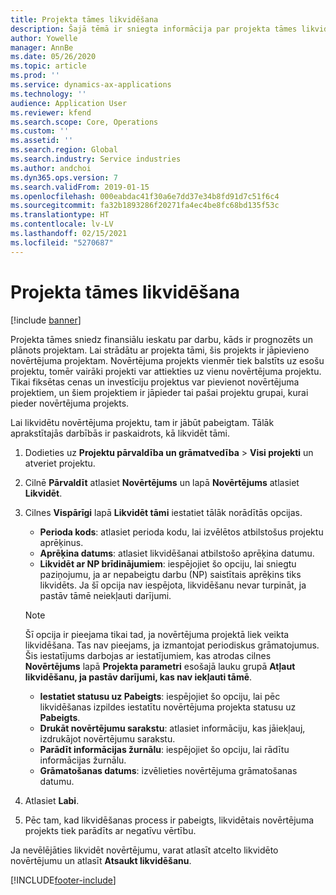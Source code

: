 ```yaml
---
title: Projekta tāmes likvidēšana
description: Šajā tēmā ir sniegta informācija par projekta tāmes likvidēšanu pēc tā pabeigšanas.
author: Yowelle
manager: AnnBe
ms.date: 05/26/2020
ms.topic: article
ms.prod: ''
ms.service: dynamics-ax-applications
ms.technology: ''
audience: Application User
ms.reviewer: kfend
ms.search.scope: Core, Operations
ms.custom: ''
ms.assetid: ''
ms.search.region: Global
ms.search.industry: Service industries
ms.author: andchoi
ms.dyn365.ops.version: 7
ms.search.validFrom: 2019-01-15
ms.openlocfilehash: 000eabdac41f30a6e7dd37e34b8fd91d7c51f6c4
ms.sourcegitcommit: fa32b1893286f20271fa4ec4be8fc68bd135f53c
ms.translationtype: HT
ms.contentlocale: lv-LV
ms.lasthandoff: 02/15/2021
ms.locfileid: "5270687"
---
```

# <a name="eliminate-a-project-estimate"></a>Projekta tāmes likvidēšana

[!include [banner](../includes/banner.md)]

Projekta tāmes sniedz finansiālu ieskatu par darbu, kāds ir prognozēts un plānots projektam. Lai strādātu ar projekta tāmi, šis projekts ir jāpievieno novērtējuma projektam. Novērtējuma projekts vienmēr tiek balstīts uz esošu projektu, tomēr vairāki projekti var attiekties uz vienu novērtējuma projektu. Tikai fiksētas cenas un investīciju projektus var pievienot novērtējuma projektiem, un šiem projektiem ir jāpieder tai pašai projektu grupai, kurai pieder novērtējuma projekts.

Lai likvidētu novērtējuma projektu, tam ir jābūt pabeigtam. Tālāk aprakstītajās darbībās ir paskaidrots, kā likvidēt tāmi.

1. Dodieties uz **Projektu pārvaldība un grāmatvedība** > **Visi projekti** un atveriet projektu. 
2. Cilnē **Pārvaldīt** atlasiet **Novērtējums** un lapā **Novērtējums** atlasiet **Likvidēt**.
3. Cilnes **Vispārīgi** lapā **Likvidēt tāmi** iestatiet tālāk norādītās opcijas.

   - **Perioda kods**: atlasiet perioda kodu, lai izvēlētos atbilstošus projektu aprēķinus. 
   - **Aprēķina datums**: atlasiet likvidēšanai atbilstošo aprēķina datumu.
   - **Likvidēt ar NP brīdinājumiem**: iespējojiet šo opciju, lai sniegtu paziņojumu, ja ar nepabeigtu darbu (NP) saistītais aprēķins tiks likvidēts. Ja šī opcija nav iespējota, likvidēšanu nevar turpināt, ja pastāv tāmē neiekļauti darījumi. 
   > [!NOTE]
   > Šī opcija ir pieejama tikai tad, ja novērtējuma projektā liek veikta likvidēšana. Tas nav pieejams, ja izmantojat periodiskus grāmatojumus. Šis iestatījums darbojas ar iestatījumiem, kas atrodas cilnes **Novērtējums** lapā **Projekta parametri** esošajā lauku grupā **Atļaut likvidēšanu, ja pastāv darījumi, kas nav iekļauti tāmē**.
   - **Iestatiet statusu uz Pabeigts**: iespējojiet šo opciju, lai pēc likvidēšanas izpildes iestatītu novērtējuma projekta statusu uz **Pabeigts**.
   - **Drukāt novērtējumu sarakstu**: atlasiet informāciju, kas jāiekļauj, izdrukājot novērtējumu sarakstu.
   - **Parādīt informācijas žurnālu**: iespējojiet šo opciju, lai rādītu informācijas žurnālu.
   - **Grāmatošanas datums**: izvēlieties novērtējuma grāmatošanas datumu.

4.  Atlasiet **Labi**.
5. Pēc tam, kad likvidēšanas process ir pabeigts, likvidētais novērtējuma projekts tiek parādīts ar negatīvu vērtību. 

Ja nevēlējāties likvidēt novērtējumu, varat atlasīt atcelto likvidēto novērtējumu un atlasīt **Atsaukt likvidēšanu**.   


[!INCLUDE[footer-include](../includes/footer-banner.md)]